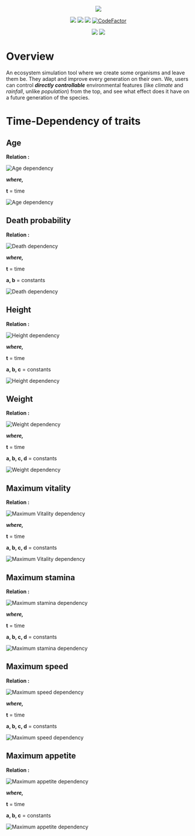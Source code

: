 
<p align="center">

<a href="https://github.com/sayansil/Ecosystem">
  <img src="https://raw.githubusercontent.com/sayansil/Ecosystem/master/docs/res/eco.png" />
</a>

</p>



<!-- Badges -->

<p align="center">
<a href="https://github.com/sayansil/Ecosystem/actions">
        <img src="https://github.com/sayansil/Ecosystem/workflows/build/badge.svg?branch=ubuntu" /></a>

<a href="https://github.com/sayansil/Ecosystem/actions">
        <img src="https://github.com/sayansil/Ecosystem/workflows/test/badge.svg?branch=ubuntu" /></a>


<a href="https://github.com/sayansil/Ecosystem/blob/master/LICENSE">
        <img src="https://img.shields.io/badge/license-GPL%20v3-yellow.svg" /></a>
        
<a href="https://www.codefactor.io/repository/github/sayansil/ecosystem/overview/master">
        <img src="https://www.codefactor.io/repository/github/sayansil/ecosystem/badge/master" alt="CodeFactor" /></a>
</p>


<p align="center">
<a href="https://bestpractices.coreinfrastructure.org/projects/3821">
        <img src="https://bestpractices.coreinfrastructure.org/projects/3821/badge" /></a>

<a href="https://isocpp.org/files/papers/p0636r0.html">
        <img src="https://img.shields.io/badge/C++-17-blue.svg?style=flat&logo=c%2B%2B" /></a>

</p>

# Overview

An ecosystem simulation tool where we create some organisms and leave them be. They adapt and improve every generation on their own. We, users can control ***directly controllable*** environmental features (like *climate* and *rainfall*, unlike *population*) from the top, and see what effect does it have on a future generation of the species.

# Time-Dependency of traits

## Age

**Relation :**

![Age dependency](https://i.ibb.co/FY1nXKy/age.png)

***where,***

**t** = time

![Age dependency](https://i.ibb.co/TrC2Q8t/herbivore-age.png)

## Death probability

**Relation :**

![Death dependency](https://i.ibb.co/8788Hff/death.png)

***where,***

**t** = time

**a, b** = constants

![Death dependency](https://i.ibb.co/QQrVkQy/herbivore-death-prob.png)

## Height

**Relation :**

![Height dependency](https://i.ibb.co/qmfk6MX/height.png)

***where,***

**t** = time

**a, b, c** = constants

![Height dependency](https://i.ibb.co/ZKcDZPK/herbivore-height.png)

## Weight

**Relation :**

![Weight dependency](https://i.ibb.co/J71x0H8/weight.png)

***where,***

**t** = time

**a, b, c, d** = constants

![Weight dependency](https://i.ibb.co/wzRCPGy/herbivore-weight.png)

## Maximum vitality

**Relation :**

![Maximum Vitality dependency](https://i.ibb.co/cxwh3zr/vitality.png)

***where,***

**t** = time

**a, b, c, d** = constants

![Maximum Vitality dependency](https://i.ibb.co/QvYjVQj/herbivore-max-vit.png)

## Maximum stamina

**Relation :**

![Maximum stamina dependency](https://i.ibb.co/5sxJvBG/stamina.png)

***where,***

**t** = time

**a, b, c, d** = constants

![Maximum stamina dependency](https://i.ibb.co/PcsN2rT/herbivore-max-sta.png)

## Maximum speed

**Relation :**

![Maximum speed dependency](https://i.ibb.co/XWMPvyd/speed.png)

***where,***

**t** = time

**a, b, c, d** = constants

![Maximum speed dependency](https://i.ibb.co/VjwMffP/herbivore-max-speed.png)

## Maximum appetite

**Relation :**

![Maximum appetite dependency](https://i.ibb.co/ZX3HYym/appetite.png)

***where,***

**t** = time

**a, b, c** = constants

![Maximum appetite dependency](https://i.ibb.co/FWsCmb2/herbivore-max-app.png)

